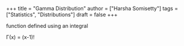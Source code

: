 +++
title = "Gamma Distribution"
author = ["Harsha Somisetty"]
tags = ["Statistics", "Distributions"]
draft = false
+++

function defined using an integral

&Gamma;(x) = (x-1)!